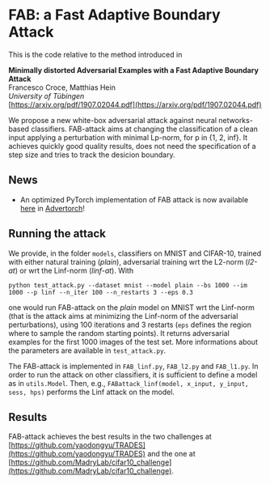 # FAB: a Fast Adaptive Boundary Attack

This is the code relative to the method introduced in

**Minimally distorted Adversarial Examples with a Fast Adaptive Boundary Attack**\
Francesco Croce, Matthias Hein\
*University of Tübingen*\
[https://arxiv.org/pdf/1907.02044.pdf](https://arxiv.org/pdf/1907.02044.pdf)

We propose a new white-box adversarial attack against neural networks-based classifiers. FAB-attack aims at changing the
classification of a clean input applying a perturbation
with minimal Lp-norm, for p in {1, 2, inf}. It achieves quickly good quality results, does not need the specification of a step size
and tries to track the desicion boundary.

## News

+ An optimized PyTorch implementation of FAB attack is now available [here](https://github.com/BorealisAI/advertorch/blob/master/advertorch/attacks/fast_adaptive_boundary.py) in [Advertorch](https://github.com/BorealisAI/advertorch)!

## Running the attack

We provide, in the folder `models`, classifiers on MNIST and CIFAR-10, trained with either natural training (*plain*), adversarial training
wrt the L2-norm (*l2-at*) or wrt the Linf-norm (*linf-at*). With

`python test_attack.py --dataset mnist --model plain --bs 1000 --im 1000 --p linf --n_iter 100 --n_restarts 3 --eps 0.3`

one would run FAB-attack on the *plain* model on MNIST wrt the Linf-norm (that is the attack aims at minimizing the Linf-norm of the
adversarial perturbations), using 100 iterations and 3 restarts (`eps` defines the region where to sample the random starting points).
It returns adversarial examples for the first 1000 images of the test set.
More informations about the parameters are available in `test_attack.py`.

The FAB-attack is implemented in `FAB_linf.py`, `FAB_l2.py` and `FAB_l1.py`.
In order to run the attack on other classifiers, it is sufficient to define a model as in `utils.Model`. Then, e.g.,
`FABattack_linf(model, x_input, y_input, sess, hps)`
performs the Linf attack on the model.

## Results

FAB-attack achieves the best results in the two challenges at
[https://github.com/yaodongyu/TRADES](https://github.com/yaodongyu/TRADES) and the one at [https://github.com/MadryLab/cifar10_challenge](https://github.com/MadryLab/cifar10_challenge).
